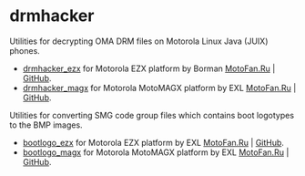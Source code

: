 drmhacker
=========

Utilities for decrypting OMA DRM files on Motorola Linux Java (JUIX) phones.

* [drmhacker_ezx](drmhacker_ezx/) for Motorola EZX platform by Borman [MotoFan.Ru](https://forum.motofan.ru/index.php?showuser=160063) | [GitHub](https://github.com/borman/).
* [drmhacker_magx](drmhacker_magx/) for Motorola MotoMAGX platform by EXL [MotoFan.Ru](https://forum.motofan.ru/index.php?showuser=134652) | [GitHub](https://github.com/EXL/).

Utilities for converting SMG code group files which contains boot logotypes to the BMP images.

* [bootlogo_ezx](bootlogo_ezx/) for Motorola EZX platform by EXL [MotoFan.Ru](https://forum.motofan.ru/index.php?showuser=134652) | [GitHub](https://github.com/EXL/).
* [bootlogo_magx](bootlogo_magx/) for Motorola MotoMAGX platform by EXL [MotoFan.Ru](https://forum.motofan.ru/index.php?showuser=134652) | [GitHub](https://github.com/EXL/).
